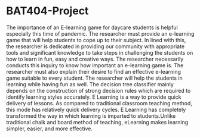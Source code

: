 # BAT404-Project
The importance of an E-learning game for daycare students is
helpful especially this time of pandemic. The researcher must provide an e-learning
game that will help students to cope up to their subject. In lined with this, the
researcher is dedicated in providing our community with appropriate tools and
significant knowledge to take steps in challenging the students on how to learn in
fun, easy and creative ways.
The researcher necessarily conducts this inquiry to know how important an
e-learning game is. The researcher must also explain their desire to find an effective
e-learning game suitable to every student. The researcher will help the students in
learning while having fun as well.
The decision tree classifier mainly depends on the construction of strong
decision rules which are required to identify learning styles accurately. E Learning
is a way to provide quick delivery of lessons. As compared to traditional classroom
teaching method, this mode has relatively quick delivery cycles. E Learning has
completely transformed the way in which learning is imparted to students.Unlike
traditional chalk and board method of teaching, eLearning makes learning simpler,
easier, and more effective.
